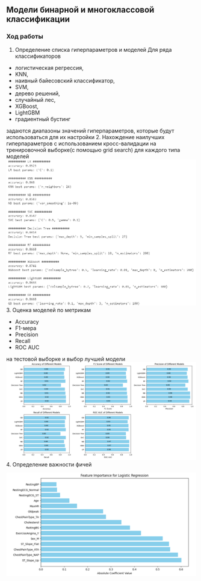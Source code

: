 ## Модели бинарной и многоклассовой классификации

### Ход работы
1. Определение списка гиперпараметров и моделей
Для ряда классификаторов 
- логистическая регрессия, 
- KNN, 
- наивный байесовский классификатор, 
- SVM, 
- дерево решений, 
- случайный лес, 
- XGBoost, 
- LightGBM
- градиентный бустинг

задаются диапазоны значений гиперпараметров, которые будут использоваться для их настройки
2. Нахождение наилучших гиперпараметров с использованием кросс-валидации на тренировочной выборке(с помощью grid search) для каждого типа моделей
![img.png](img.png)
3. Оценка моделей по метрикам
- Accuracy
- F1-мера
- Precision
- Recall
- ROC AUC

на тестовой выборке и выбор лучшей модели
![img_1.png](img_1.png)
4. Определение важности фичей

![img_2.png](img_2.png)

